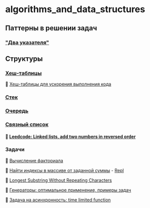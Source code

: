# algorithms_and_data_structures

## Паттерны в решении задач

### ["Два указателя"](11.md)


## Структуры

### [Хеш-таблицы](1.md)

:round_pushpin: [Хеш-таблицы для ускорения выполнения кода](2.md)

### [Стек](3.md)

### [Очередь](4.md)

### [Связный список](8.md)
#### :round_pushpin: [Leedcode: Linked lists, add two numbers in reversed order](12.md)

### Задачи 
:round_pushpin: [Вычисление факториала](5.md)

:round_pushpin: [Найти индексы в массиве от заданной суммы](6.md) - [Repl](https://jsfiddle.net/ingavish/7bg9drvc/15/)

:round_pushpin: [Longest Substring Without Repeating Characters](7.md)

:round_pushpin: [Генераторы: оптимальное применение, примеры задач](9.md)

:round_pushpin: [Задача на асинхронность: time limited function](10.md)
